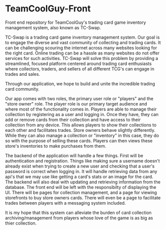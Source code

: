 # TeamCoolGuy-Front
Front end repository for TeamCoolGuy's trading card game inventory management system, also known as TC-Swap.


TC-Swap is a trading card game inventory management system. Our goal is to engage the diverse and vast community of collecting and trading cards. It can be challenging scouring the internet across many websites looking for the right card. Online trading can be a hassle as many websites do not offer services for such activities.  TC-Swap will solve this problem by providing a streamlined, focused platform centered around trading card enthusiasts where collectors, traders, and sellers of all different TCG's can engage in trades and sales. 

Through our application, we hope to build and unite the incredible trading card community.


Our app comes with two roles, the primary user role or "players" and the "store owner" role. The player role is our primary target
audience and where most of the functionality comes in. Players are able to manage their collection by registering as a user and logging in.
Once they have, they can add or remove cards from their collection and have access to their collection from any device. This allows players
to show their collections to each other and facilitates trades. Store owners behave slightly differently. While they can also manage a
collection or "inventory" in this case, they do so with the purpose of selling these cards. Players can then views these store's inventories to make purchases from them. 

The backend of the application will handle a few things. First will be authentication and registration. Things like making sure a username doesn't already exist when trying to create a new user and checking that a user's password is correct when logging in. It will handle retrieving data from any api's that we may use like getting a card's stats or an image for the card. The backend will also deal with updating and retrieving information from the database. The front end will be left with the responsibilty of displaying the UI. There will be pages for collection management, and a page for viewing storefronts to buy store owners cards. There will even be a page to facilitate trades between players with a messaging system included.

It is my hope that this system can alleviate the burden of card collection archiving/management from players whose love of the game is as big as thier collection.
